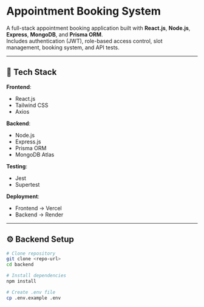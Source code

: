 # Appointment Booking System

A full-stack appointment booking application built with **React.js**, **Node.js**, **Express**, **MongoDB**, and **Prisma ORM**.  
Includes authentication (JWT), role-based access control, slot management, booking system, and API tests.

---

## 🚀 Tech Stack

**Frontend**:
- React.js
- Tailwind CSS
- Axios

**Backend**:
- Node.js
- Express.js
- Prisma ORM
- MongoDB Atlas

**Testing**:
- Jest
- Supertest

**Deployment**:
- Frontend → Vercel
- Backend → Render

---

## ⚙️ Backend Setup

```bash
# Clone repository
git clone <repo-url>
cd backend

# Install dependencies
npm install

# Create .env file
cp .env.example .env
